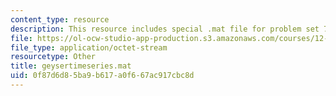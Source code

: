 ```yaml
---
content_type: resource
description: This resource includes special .mat file for problem set 7.
file: https://ol-ocw-studio-app-production.s3.amazonaws.com/courses/12-009j-theoretical-environmental-analysis-spring-2015/0f87d6d85ba9b617a0f667ac917cbc8d_geysertimeseries.mat
file_type: application/octet-stream
resourcetype: Other
title: geysertimeseries.mat
uid: 0f87d6d8-5ba9-b617-a0f6-67ac917cbc8d
---
```

